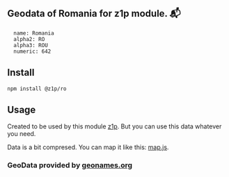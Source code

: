 
## Geodata of Romania for z1p module. :mailbox_with_mail:

```
  name: Romania
  alpha2: RO
  alpha3: ROU
  numeric: 642
```

## Install

```
npm install @z1p/ro
```

## Usage

Created to be used by this module [z1p](https://github.com/vzhufk/z1p).
But you can use this data whatever you need.

Data is a bit compresed. You can map it like this: [map.js](https://github.com/vzhufk/z1p/blob/master/src/map.js).

### GeoData provided by **[geonames.org](http://www.geonames.org/)**
